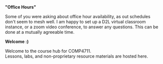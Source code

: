 **"Office Hours"**

Some of you were asking about office hour availability, as out schedules don't seem to mesh well.
I am happy to set up a D2L virtual classroom instance, or a zoom video conference,
to answer any questions. This can be done at a mutually agreeable time.

**Welcome :)**  

Welcome to the course hub for COMP4711.  
Lessons, labs, and non-proprietary resource materials are hosted here.